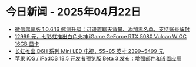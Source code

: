 # 今日新闻 - 2025年04月22日
- [微信鸿蒙版 1.0.6.16 邀测升级：可设置聊天背景、添加黑名单，支持账号解封](https://www.ithome.com/0/847/894.htm)
- [12999 元，七彩虹推出白色火神 iGame GeForce RTX 5080 Vulcan W OC 16GB 显卡](https://www.ithome.com/0/847/893.htm)
- [长虹推出 D6H 系列 Mini LED 电视，55~85 英寸 2399~5499 元](https://www.ithome.com/0/847/895.htm)
- [苹果 iOS / iPadOS 18.5 开发者预览版 Beta 3 发布：增强邮件和设置应用](https://www.ithome.com/0/847/896.htm)
